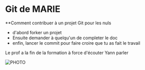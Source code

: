 # Git de MARIE 

**Comment contribuer à un projet Git pour les nuls

- d'abord forker un projet
- Ensuite demander à quelqu'un de completer le doc
- enfin, lancer le commit pour faire croire que tu as fait le travail

Le prof a la fin de la formation à force d'écouter Yann parler

![PHOTO](https://img.huffingtonpost.com/asset/5cd12584240000a31dc716fe.jpeg?ops=368_207)